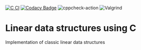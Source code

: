 [![C CI](https://github.com/dosart/Linear_data_structures_using_C/actions/workflows/main.yml/badge.svg)](https://github.com/dosart/Linear_data_structures_using_C/actions/workflows/main.yml)
[![Codacy Badge](https://app.codacy.com/project/badge/Grade/7fedc00712dd4d03b849d30c25736e31)](https://www.codacy.com/gh/dosart/Linear_data_structures_using_C/dashboard?utm_source=github.com&amp;utm_medium=referral&amp;utm_content=dosart/Linear_data_structures_using_C&amp;utm_campaign=Badge_Grade) ![cppcheck-action](https://github.com/stepin654321/MiniProject_Template/workflows/cppcheck-action/badge.svg) ![Valgrind](https://github.com/stepin654321/MiniProject_Template/workflows/Valgrind/badge.svg)

# Linear data structures using C
Implementation of classic linear data structures
